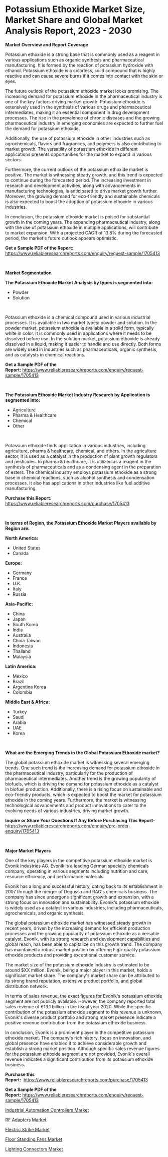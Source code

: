 <p><h1>Potassium Ethoxide Market Size, Market Share and Global Market Analysis Report, 2023 - 2030</h1></p><p><strong>Market Overview and Report Coverage</strong></p>
<p><p>Potassium ethoxide is a strong base that is commonly used as a reagent in various applications such as organic synthesis and pharmaceutical manufacturing. It is formed by the reaction of potassium hydroxide with ethanol. Potassium ethoxide is a colorless, solid compound that is highly reactive and can cause severe burns if it comes into contact with the skin or eyes.</p><p>The future outlook of the potassium ethoxide market looks promising. The increasing demand for potassium ethoxide in the pharmaceutical industry is one of the key factors driving market growth. Potassium ethoxide is extensively used in the synthesis of various drugs and pharmaceutical intermediates, making it an essential component in drug development processes. The rise in the prevalence of chronic diseases and the growing pharmaceutical industry in emerging economies are expected to further fuel the demand for potassium ethoxide.</p><p>Additionally, the use of potassium ethoxide in other industries such as agrochemicals, flavors and fragrances, and polymers is also contributing to market growth. The versatility of potassium ethoxide in different applications presents opportunities for the market to expand in various sectors.</p><p>Furthermore, the current outlook of the potassium ethoxide market is positive. The market is witnessing steady growth, and this trend is expected to continue during the forecasted period. The increasing investment in research and development activities, along with advancements in manufacturing technologies, is anticipated to drive market growth further. Moreover, the growing demand for eco-friendly and sustainable chemicals is also expected to boost the adoption of potassium ethoxide in various industries.</p><p>In conclusion, the potassium ethoxide market is poised for substantial growth in the coming years. The expanding pharmaceutical industry, along with the use of potassium ethoxide in multiple applications, will contribute to market expansion. With a projected CAGR of 13.8% during the forecasted period, the market's future outlook appears optimistic.</p></p>
<p><strong>Get a Sample PDF of the Report:</strong> <a href="https://www.reliableresearchreports.com/enquiry/request-sample/1705413">https://www.reliableresearchreports.com/enquiry/request-sample/1705413</a></p>
<p>&nbsp;</p>
<p><strong>Market Segmentation</strong></p>
<p><strong>The Potassium Ethoxide Market Analysis by types is segmented into:</strong></p>
<p><ul><li>Powder</li><li>Solution</li></ul></p>
<p>&nbsp;</p>
<p><p>Potassium ethoxide is a chemical compound used in various industrial processes. It is available in two market types: powder and solution. In the powder market, potassium ethoxide is available in a solid form, typically white in color. It is commonly used in applications where it needs to be dissolved before use. In the solution market, potassium ethoxide is already dissolved in a liquid, making it easier to handle and use directly. Both forms are widely used in industries such as pharmaceuticals, organic synthesis, and as catalysts in chemical reactions.</p></p>
<p><strong>Get a Sample PDF of the Report:</strong>&nbsp;<a href="https://www.reliableresearchreports.com/enquiry/request-sample/1705413">https://www.reliableresearchreports.com/enquiry/request-sample/1705413</a></p>
<p>&nbsp;</p>
<p><strong>The Potassium Ethoxide Market Industry Research by Application is segmented into:</strong></p>
<p><ul><li>Agriculture</li><li>Pharma & Healthcare</li><li>Chemical</li><li>Other</li></ul></p>
<p>&nbsp;</p>
<p><p>Potassium ethoxide finds application in various industries, including agriculture, pharma & healthcare, chemical, and others. In the agriculture sector, it is used as a catalyst in the production of plant growth regulators and pesticides. In pharma & healthcare, it is utilized as a reagent in the synthesis of pharmaceuticals and as a condensing agent in the preparation of esters. The chemical industry employs potassium ethoxide as a strong base in chemical reactions, such as alcohol synthesis and condensation processes. It also has applications in other industries like fuel additive manufacturing.</p></p>
<p><strong>Purchase this Report:</strong>&nbsp; <a href="https://www.reliableresearchreports.com/purchase/1705413">https://www.reliableresearchreports.com/purchase/1705413</a></p>
<p>&nbsp;</p>
<p><strong>In terms of Region, the Potassium Ethoxide Market Players available by Region are:</strong></p>
<p>
    <p> <strong> North America: </strong>
        <ul>
            <li>United States</li>
            <li>Canada</li>
        </ul>
        </p> 
    <p> <strong> Europe: </strong>
        <ul>
            <li>Germany</li>
            <li>France</li>
            <li>U.K.</li>
            <li>Italy</li>
            <li>Russia</li>
        </ul>
        </p> 
    <p> <strong> Asia-Pacific: </strong>
        <ul>
            <li>China</li>
            <li>Japan</li>
            <li>South Korea</li>
            <li>India</li>
            <li>Australia</li>
            <li>China Taiwan</li>
            <li>Indonesia</li>
            <li>Thailand</li>
            <li>Malaysia</li>
        </ul>
        </p> 
    <p> <strong> Latin America: </strong>
        <ul>
            <li>Mexico</li>
            <li>Brazil</li>
            <li>Argentina Korea</li>
            <li>Colombia</li>
        </ul>
        </p> 
    <p> <strong> Middle East & Africa: </strong>
        <ul>
            <li>Turkey</li>
            <li>Saudi</li>
            <li>Arabia</li>
            <li>UAE</li>
            <li>Korea</li>
        </ul>
    </p>
    </p>
<p>&nbsp;</p>
<p><strong>What are the Emerging Trends in the Global Potassium Ethoxide market?</strong></p>
<p><p>The global potassium ethoxide market is witnessing several emerging trends. One such trend is the increasing demand for potassium ethoxide in the pharmaceutical industry, particularly for the production of pharmaceutical intermediates. Another trend is the growing popularity of biofuels, which is driving the demand for potassium ethoxide as a catalyst in biofuel production. Additionally, there is a rising focus on sustainable and eco-friendly products, which is expected to boost the market for potassium ethoxide in the coming years. Furthermore, the market is witnessing technological advancements and product innovations to cater to the evolving needs of various industries, driving market growth.</p></p>
<p><strong>Inquire or Share Your Questions If Any Before Purchasing This Report</strong>- <a href="https://www.reliableresearchreports.com/enquiry/pre-order-enquiry/1705413">https://www.reliableresearchreports.com/enquiry/pre-order-enquiry/1705413</a></p>
<p>&nbsp;</p>
<p><strong>Major Market Players</strong></p>
<p><p>One of the key players in the competitive potassium ethoxide market is Evonik Industries AG. Evonik is a leading German specialty chemicals company, operating in various segments including nutrition and care, resource efficiency, and performance materials.</p><p>Evonik has a long and successful history, dating back to its establishment in 2007 through the merger of Degussa and RAG's chemicals business. The company has since undergone significant growth and expansion, with a strong focus on innovation and sustainability. Evonik's potassium ethoxide is widely used as a catalyst in various industries, including pharmaceuticals, agrochemicals, and organic synthesis.</p><p>The global potassium ethoxide market has witnessed steady growth in recent years, driven by the increasing demand for efficient production processes and the growing popularity of potassium ethoxide as a versatile catalyst. Evonik, with its strong research and development capabilities and global reach, has been able to capitalize on this growth trend. The company has maintained a robust market position by offering high-quality potassium ethoxide products and providing exceptional customer service.</p><p>The market size of the potassium ethoxide industry is estimated to be around $XX million. Evonik, being a major player in this market, holds a significant market share. The company's market share can be attributed to its strong brand reputation, extensive product portfolio, and global distribution network.</p><p>In terms of sales revenue, the exact figures for Evonik's potassium ethoxide segment are not publicly available. However, the company reported total sales revenue of €13.1 billion in the fiscal year 2020. While the specific contribution of the potassium ethoxide segment to this revenue is unknown, Evonik's diverse product portfolio and strong market presence indicate a positive revenue contribution from the potassium ethoxide business.</p><p>In conclusion, Evonik is a prominent player in the competitive potassium ethoxide market. The company's rich history, focus on innovation, and global presence have enabled it to achieve considerable growth and establish a strong market position. Although specific sales revenue figures for the potassium ethoxide segment are not provided, Evonik's overall revenue indicates a significant contribution from its potassium ethoxide business.</p></p>
<p><strong>Purchase this Report:</strong>&nbsp;&nbsp;<a href="https://www.reliableresearchreports.com/purchase/1705413">https://www.reliableresearchreports.com/purchase/1705413</a></p>
<p></p>
<p><strong>Get a Sample PDF of the Report:</strong>&nbsp;<a href="https://www.reliableresearchreports.com/enquiry/request-sample/1705413">https://www.reliableresearchreports.com/enquiry/request-sample/1705413</a></p>
<p><p><a href="https://medium.com/@rfadda741254/industrial-automation-controllers-market-competitive-analysis-market-trends-and-forecast-to-2030-3f6bc0d35f99">Industrial Automation Controllers Market</a></p><p><a href="https://medium.com/@sight.lens.slot/rf-adapters-market-report-reveals-the-latest-trends-and-growth-opportunities-of-this-market-db8730cec290">RF Adapters Market</a></p><p><a href="https://medium.com/@adibooy632501/decoding-electric-strike-market-metrics-market-share-trends-and-growth-patterns-421a507e10e5">Electric Strike Market</a></p><p><a href="https://medium.com/@robinrathi2023/floor-standing-fans-market-analysis-its-cagr-market-segmentation-and-global-industry-overview-4577abdd590a">Floor Standing Fans Market</a></p><p><a href="https://medium.com/@favor.look.seal/lighting-connectors-market-size-cagr-trends-2024-2030-ba9820e5c894">Lighting Connectors Market</a></p></p>